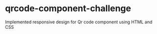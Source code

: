 # qrcode-component-challenge
Implemented responsive design for Qr code component using HTML and CSS 
